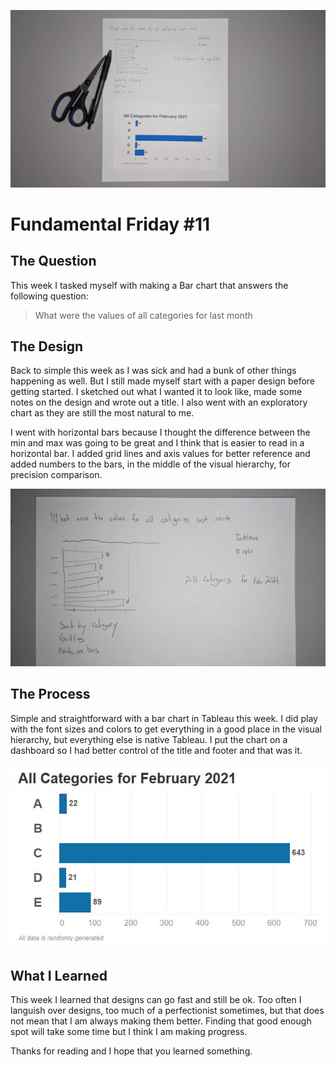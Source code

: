 ![Hand drawn notes and sketches with printed images](../assets/ff11_hero.jpg)


# Fundamental Friday #11

## The Question

This week I tasked myself with making a Bar chart that answers the following question:

> What were the values of all categories for last month

## The Design

Back to simple this week as I was sick and had a bunk of other things happening as well.  But I still made myself start with a paper design before getting started.  I sketched out what I wanted it to look like, made some notes on the design and wrote out a title.  I also went with an exploratory chart as they are still the most natural to me.

I went with horizontal bars because I thought the difference between the min and max was going to be great and I think that is easier to read in a horizontal bar.  I added grid lines and axis values for better reference and added numbers to the bars, in the middle of the visual hierarchy, for precision comparison. 

![Hand drawn notes](../assets/ff11_design.jpg)

## The Process

Simple and straightforward with a bar chart in Tableau this week.  I did play with the font sizes and colors to get everything in a good place in the visual hierarchy, but everything else is native Tableau.  I put the chart on a dashboard so I had better control of the title and footer and that was it.

![An image of a bar chart](../assets/ff11_final.jpg)

## What I Learned

This week I learned that designs can go fast and still be ok.  Too often I languish over designs, too much of a perfectionist sometimes, but that does not mean that I am always making them better.  Finding that good enough spot will take some time but I think I am making progress.

Thanks for reading and I hope that you learned something.
